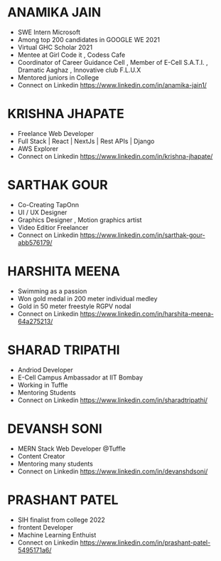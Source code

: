 



# ANAMIKA JAIN

* SWE Intern Microsoft
* Among top 200 candidates in GOOGLE WE 2021
* Virtual GHC Scholar 2021
* Mentee at Girl Code it , Codess Cafe
* Coordinator of Career Guidance Cell , Member of E-Cell S.A.T.I. , Dramatic Aaghaz , Innovative club F.L.U.X 
* Mentored juniors in College
* Connect on Linkedin https://www.linkedin.com/in/anamika-jain1/

# KRISHNA JHAPATE

* Freelance Web Developer
* Full Stack | React | NextJs | Rest APIs | Django
* AWS Explorer
* Connect on Linkedin https://www.linkedin.com/in/krishna-jhapate/

# SARTHAK GOUR

* Co-Creating TapOnn
* UI / UX Designer
* Graphics Designer , Motion graphics artist
* Video Editior Freelancer
* Connect on Linkedin https://www.linkedin.com/in/sarthak-gour-abb576179/

# HARSHITA MEENA

* Swimming as a passion
* Won gold medal in 200 meter individual medley
* Gold in 50 meter freestyle RGPV nodal 
* Connect on Linkedin https://www.linkedin.com/in/harshita-meena-64a275213/

# SHARAD TRIPATHI

* Andriod Developer
* E-Cell Campus Ambassador at IIT Bombay
* Working in Tuffle
* Mentoring Students
* Connect on Linkedin https://www.linkedin.com/in/sharadtripathi/

# DEVANSH SONI

* MERN Stack Web Developer @Tuffle
* Content Creator
* Mentoring many students
* Connect on Linkedin https://www.linkedin.com/in/devanshdsoni/

# PRASHANT PATEL

* SIH finalist from college 2022
* frontent Developer
* Machine Learning Enthuist
* Connect on Linkedin https://www.linkedin.com/in/prashant-patel-5495171a6/
